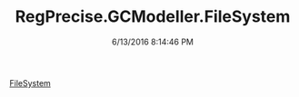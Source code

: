 ﻿---
title: RegPrecise.GCModeller.FileSystem
date: 6/13/2016 8:14:46 PM
---

[FileSystem](T-RegPrecise.GCModeller.FileSystem.FileSystem.html)
